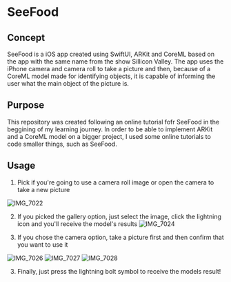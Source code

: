 # SeeFood

## Concept
SeeFood is a iOS app created using SwiftUI, ARKit and CoreML based on the app with the same name from the show Sillicon Valley. The app uses the iPhone camera and camera roll to take a picture and then, because of a CoreML model made for identifying objects, it is capable of informing the user what the main object of the picture is.

## Purpose
This repository was created following an online tutorial fofr SeeFood in the beggining of my learning journey. In order to be able to implement ARKit and a CoreML model on a bigger project, I used some online tutorials to code smaller things, such as SeeFood.

## Usage

1. Pick if you're going to use a camera roll image or open the camera to take a new picture

![IMG_7022](https://user-images.githubusercontent.com/65901952/229384526-b675f049-e833-4c29-98df-a825077ad7ba.PNG)


2. If you picked the gallery option, just select the image, click the lightning icon and you'll receive the model's results
![IMG_7024](https://user-images.githubusercontent.com/65901952/229384574-3e8b238a-e75a-48fe-a7dc-eaea3f2dc34e.PNG)


3. If you chose the camera option, take a picture first and then confirm that you want to use it

![IMG_7026](https://user-images.githubusercontent.com/65901952/229497460-093c03c9-3119-4796-bfd3-4a16e4b422a0.PNG)
![IMG_7027](https://user-images.githubusercontent.com/65901952/229497471-6df79a27-0667-4cb7-91e7-e3b32407f0b3.PNG)
![IMG_7028](https://user-images.githubusercontent.com/65901952/229497474-f65de5f3-3810-4716-b4a4-7a51b7b60afc.PNG)

3. Finally, just press the lightning bolt symbol to receive the models result! 
